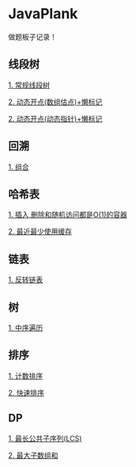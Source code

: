 # JavaPlank

做题板子记录！



## 线段树

<div>
    <p/>
    <a href="./SegmentTree/SegmentTree.java">1. 常规线段树</a>
    <p/>
    <a href="./SegmentTree/MyCalendar.java">2. 动态开点(数组估点)+懒标记</a>
    <p/>
    <a href="./SegmentTree/RangeModule.md">2. 动态开点(动态指针)+懒标记</a>
</div>


## 回溯

<div>
    <p/>
    <a href="./Backtracking/Combination.md">1. 组合</a>
</div>


## 哈希表

<div>
    <p/>
    <a href="./HashTable/RandomizedSet.md">1. 插入,删除和随机访问都是O(1)的容器</a>
    <p/>
    <a href="./HashTable/LRUCache.md">2. 最近最少使用缓存</a>
</div>

## 链表

<div>
    <p/>
    <a href="./LinkedList/ReverseLinkedList.md">1. 反转链表</a>
</div>

## 树

<div>
    <p/>
    <a href="./Tree/InorderTraversal.md">1. 中序遍历</a>
</div>



## 排序

<div>
    <p/>
    <a href="./Sort/CountingSort.md">1. 计数排序</a>
    <p/>
    <a href="./Sort/QuickSort.md">2. 快速排序</a>
</div>


## DP

<div>
    <p/>
    <a href="./DynamicProgramming/LongestCommonSubsequence.md">1. 最长公共子序列(LCS)</a>
    <p/>
    <a href="./DynamicProgramming/MaxSubArray.md">2. 最大子数组和</a>
</div>

